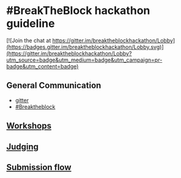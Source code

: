 # #BreakTheBlock hackathon guideline

[![Join the chat at https://gitter.im/breaktheblockhackathon/Lobby](https://badges.gitter.im/breaktheblockhackathon/Lobby.svg)](https://gitter.im/breaktheblockhackathon/Lobby?utm_source=badge&utm_medium=badge&utm_campaign=pr-badge&utm_content=badge)

## General Communication

- [gitter](https://gitter.im/breaktheblockhackathon)
- [#Breaktheblock](https://twitter.com/hashtag/Breaktheblock)

## [Workshops](workshops/README.md)

## [Judging](JUDGING.md)

## [Submission flow](SUBMISSION_FLOW.md)
